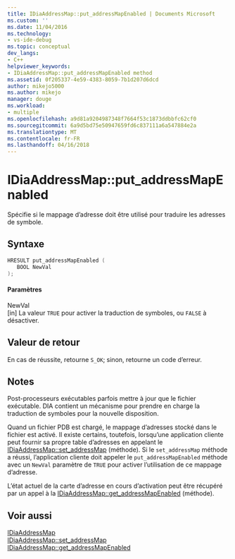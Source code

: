 ```yaml
---
title: IDiaAddressMap::put_addressMapEnabled | Documents Microsoft
ms.custom: ''
ms.date: 11/04/2016
ms.technology:
- vs-ide-debug
ms.topic: conceptual
dev_langs:
- C++
helpviewer_keywords:
- IDiaAddressMap::put_addressMapEnabled method
ms.assetid: 0f205337-4e59-4383-8059-7b1d207d6dcd
author: mikejo5000
ms.author: mikejo
manager: douge
ms.workload:
- multiple
ms.openlocfilehash: a9d81a9204987348f7664f53c1873ddbbfc62cf0
ms.sourcegitcommit: 6a9d5bd75e50947659fd6c837111a6a547884e2a
ms.translationtype: MT
ms.contentlocale: fr-FR
ms.lasthandoff: 04/16/2018
---
```

# <a name="idiaaddressmapputaddressmapenabled"></a>IDiaAddressMap::put_addressMapEnabled
Spécifie si le mappage d’adresse doit être utilisé pour traduire les adresses de symbole.  
  
## <a name="syntax"></a>Syntaxe  
  
```C++  
HRESULT put_addressMapEnabled (   
   BOOL NewVal  
);  
```  
  
#### <a name="parameters"></a>Paramètres  
 NewVal  
 [in] La valeur `TRUE` pour activer la traduction de symboles, ou `FALSE` à désactiver.  
  
## <a name="return-value"></a>Valeur de retour  
 En cas de réussite, retourne `S_OK`; sinon, retourne un code d’erreur.  
  
## <a name="remarks"></a>Notes  
 Post-processeurs exécutables parfois mettre à jour que le fichier exécutable. DIA contient un mécanisme pour prendre en charge la traduction de symboles pour la nouvelle disposition.  
  
 Quand un fichier PDB est chargé, le mappage d’adresses stocké dans le fichier est activé. Il existe certains, toutefois, lorsqu’une application cliente peut fournir sa propre table d’adresses en appelant le [IDiaAddressMap::set_addressMap](../../debugger/debug-interface-access/idiaaddressmap-set-addressmap.md) (méthode). Si le `set_addressMap` méthode a réussi, l’application cliente doit appeler le `put_addressMapEnabled` méthode avec un `NewVal` paramètre de `TRUE` pour activer l’utilisation de ce mappage d’adresse.  
  
 L’état actuel de la carte d’adresse en cours d’activation peut être récupéré par un appel à la [IDiaAddressMap::get_addressMapEnabled](../../debugger/debug-interface-access/idiaaddressmap-get-addressmapenabled.md) (méthode).  
  
## <a name="see-also"></a>Voir aussi  
 [IDiaAddressMap](../../debugger/debug-interface-access/idiaaddressmap.md)   
 [IDiaAddressMap::set_addressMap](../../debugger/debug-interface-access/idiaaddressmap-set-addressmap.md)   
 [IDiaAddressMap::get_addressMapEnabled](../../debugger/debug-interface-access/idiaaddressmap-get-addressmapenabled.md)